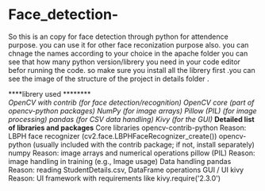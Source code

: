 # Face_detection-
So this is an copy for face detection through python for attendence purpose. you can use it for other face reconization purpose also. 
you can chnage the names according to your choice in the apache folder you can see that how many python version/librery you need in your code editor befor running the code. so make sure you install all the librery first .you can see the image of the structure of the project in details folder .

****librery used  ********      
_OpenCV with contrib (for face detection/recognition)
OpenCV core (part of opencv-python packages)
NumPy (for image arrays)
Pillow (PIL) (for image processing)
pandas (for CSV data handling)
Kivy (for the GUI)_
**Detailed list of libraries and packages**
Core libraries
opencv-contrib-python
Reason: LBPH face recognizer (cv2.face.LBPHFaceRecognizer_create())
opencv-python (usually included with the contrib package; if not, install separately)
numpy
Reason: image arrays and numerical operations
pillow (PIL)
Reason: image handling in training (e.g., Image usage)
Data handling
pandas
Reason: reading StudentDetails.csv, DataFrame operations
GUI / UI
kivy
Reason: UI framework with requirements like kivy.require('2.3.0')
